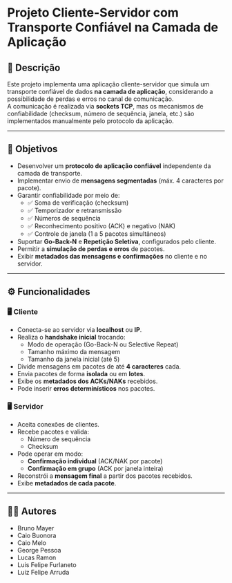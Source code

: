 # Projeto Cliente-Servidor com Transporte Confiável na Camada de Aplicação

## 📌 Descrição
Este projeto implementa uma aplicação cliente-servidor que simula um transporte confiável de dados **na camada de aplicação**, considerando a possibilidade de perdas e erros no canal de comunicação.  
A comunicação é realizada via **sockets TCP**, mas os mecanismos de confiabilidade (checksum, número de sequência, janela, etc.) são implementados manualmente pelo protocolo da aplicação.

---

## 🎯 Objetivos
- Desenvolver um **protocolo de aplicação confiável** independente da camada de transporte.  
- Implementar envio de **mensagens segmentadas** (máx. 4 caracteres por pacote).  
- Garantir confiabilidade por meio de:
  - ✅ Soma de verificação (checksum)  
  - ✅ Temporizador e retransmissão  
  - ✅ Números de sequência  
  - ✅ Reconhecimento positivo (ACK) e negativo (NAK)  
  - ✅ Controle de janela (1 a 5 pacotes simultâneos)  
- Suportar **Go-Back-N** e **Repetição Seletiva**, configurados pelo cliente.  
- Permitir a **simulação de perdas e erros** de pacotes.  
- Exibir **metadados das mensagens e confirmações** no cliente e no servidor.  

---

## ⚙️ Funcionalidades

### 🖥️ Cliente
- Conecta-se ao servidor via **localhost** ou **IP**.  
- Realiza o **handshake inicial** trocando:
  - Modo de operação (Go-Back-N ou Selective Repeat)  
  - Tamanho máximo da mensagem  
  - Tamanho da janela inicial (até 5)  
- Divide mensagens em pacotes de até **4 caracteres** cada.  
- Envia pacotes de forma **isolada** ou em **lotes**.  
- Exibe os **metadados dos ACKs/NAKs** recebidos.  
- Pode inserir **erros determinísticos** nos pacotes.  

### 🖥️ Servidor
- Aceita conexões de clientes.  
- Recebe pacotes e valida:
  - Número de sequência  
  - Checksum  
- Pode operar em modo:
  - **Confirmação individual** (ACK/NAK por pacote)  
  - **Confirmação em grupo** (ACK por janela inteira)  
- Reconstrói a **mensagem final** a partir dos pacotes recebidos.  
- Exibe **metadados de cada pacote**.  

---

## 👨‍💻 Autores

- Bruno Mayer  
- Caio Buonora  
- Caio Melo  
- George Pessoa  
- Lucas Ramon  
- Luis Felipe Furlaneto  
- Luiz Felipe Arruda

